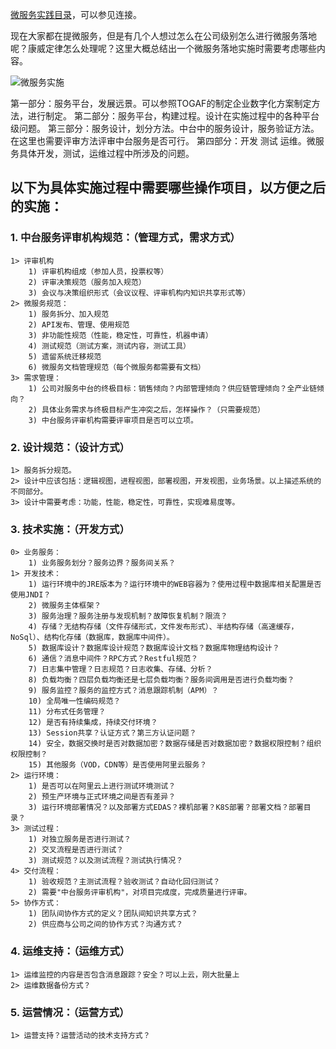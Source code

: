 [微服务实践目录](https://www.jianshu.com/p/f3d5a02757f1)，可以参见连接。

现在大家都在提微服务，但是有几个人想过怎么在公司级别怎么进行微服务落地呢？康威定律怎么处理呢？这里大概总结出一个微服务落地实施时需要考虑哪些内容。

![微服务实施](https://upload-images.jianshu.io/upload_images/2454595-94e3af5bd9020c59.png?imageMogr2/auto-orient/strip%7CimageView2/2/w/1240)

第一部分：服务平台，发展远景。可以参照TOGAF的制定企业数字化方案制定方法，进行制定。
第二部分：服务平台，构建过程。设计在实施过程中的各种平台级问题。
第三部分：服务设计，划分方法。中台中的服务设计，服务验证方法。在这里也需要评审方法评审中台服务是否可行。
第四部分：开发 测试 运维。微服务具体开发，测试，运维过程中所涉及的问题。

## 以下为具体实施过程中需要哪些操作项目，以方便之后的实施：

### 1. 中台服务评审机构规范：（管理方式，需求方式）
    1> 评审机构
        1) 评审机构组成（参加人员，投票权等）
        2) 评审决策规范（服务加入规范）
        3) 会议与决策组织形式（会议议程、评审机构内知识共享形式等）
    2> 微服务规范：
        1) 服务拆分、加入规范
        2) API发布、管理、使用规范
        3) 非功能性规范（性能，稳定性，可靠性，机器申请）
        4) 测试规范（测试方案，测试内容，测试工具）
        5) 遗留系统迁移规范
        6) 微服务文档管理规范（每个微服务都需要有文档）
    3> 需求管理：
        1) 公司对服务中台的终极目标：销售倾向？内部管理倾向？供应链管理倾向？全产业链倾向？
        2) 具体业务需求与终极目标产生冲突之后，怎样操作？（只需要规范）
        3) 中台服务评审机构需要评审项目是否可以立项。
### 2. 设计规范：（设计方式）
    1> 服务拆分规范。
    2> 设计中应该包括：逻辑视图，进程视图，部署视图，开发视图，业务场景。以上描述系统的不同部分。
    3> 设计中需要考虑：功能，性能，稳定性，可靠性，实现难易度等。
### 3. 技术实施：（开发方式）
    0> 业务服务：
        1) 业务服务划分？服务边界？服务间关系？
    1> 开发技术：
        1) 运行环境中的JRE版本为？运行环境中的WEB容器为？使用过程中数据库相关配置是否使用JNDI？
        2) 微服务主体框架？
        3) 服务治理？服务注册与发现机制？故障恢复机制？限流？
        4) 存储？无结构存储（文件存储形式，文件发布形式）、半结构存储（高速缓存，NoSql）、结构化存储（数据库，数据库中间件）。
        5) 数据库设计？数据库设计规范？数据库设计文档？数据库物理结构设计？
        6) 通信？消息中间件？RPC方式？Restful规范？
        7) 日志集中管理？日志规范？日志收集、存储、分析？
        8) 负载均衡？四层负载均衡还是七层负载均衡？服务间调用是否进行负载均衡？
        9) 服务监控？服务的监控方式？消息跟踪机制（APM）？
        10) 全局唯一性编码规范？
        11) 分布式任务管理？
        12) 是否有持续集成，持续交付环境？
        13) Session共享？认证方式？第三方认证问题？
        14) 安全，数据交换时是否对数据加密？数据存储是否对数据加密？数据权限控制？组织权限控制？
        15) 其他服务（VOD，CDN等）是否使用阿里云服务？
    2> 运行环境：
        1) 是否可以在阿里云上进行测试环境测试？
        2) 预生产环境与正式环境之间是否有差异？
        3) 运行环境部署情况？以及部署方式EDAS？裸机部署？K8S部署？部署文档？部署目录？
    3> 测试过程：
        1) 对独立服务是否进行测试？
        2) 交叉流程是否进行测试？
        3) 测试规范？以及测试流程？测试执行情况？
    4> 交付流程：
        1) 验收规范？主测试流程？验收测试？自动化回归测试？
        2) 需要"中台服务评审机构"，对项目完成度，完成质量进行评审。
    5> 协作方式：
        1) 团队间协作方式的定义？团队间知识共享方式？
        2) 供应商与公司之间的协作方式？沟通方式？
### 4. 运维支持：（运维方式）
    1> 运维监控的内容是否包含消息跟踪？安全？可以上云，刚大批量上
    2> 运维数据备份方式？
### 5. 运营情况：（运营方式）
    1> 运营支持？运营活动的技术支持方式？
